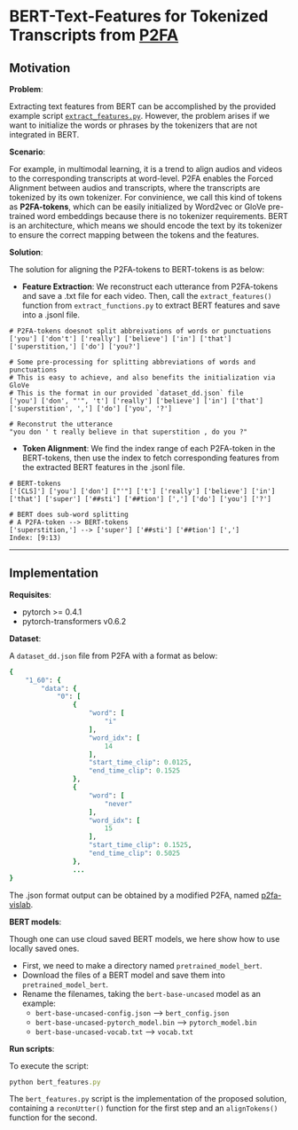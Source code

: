 # BERT-Text-Features for Tokenized Transcripts from [P2FA](https://web.sas.upenn.edu/phonetics-lab/)


## Motivation
**Problem**:

Extracting text features from BERT can be accomplished by the provided example script [`extract_features.py`](https://github.com/huggingface/pytorch-transformers/blob/v0.6.2/examples/extract_features.py). However, the problem arises if we want to initialize the words or phrases by the tokenizers that are not integrated in BERT.


**Scenario**:

For example, in multimodal learning, it is a trend to align audios and videos to the corresponding transcripts at word-level. P2FA enables the Forced Alignment between audios and transcripts, where the transcripts are tokenized by its own tokenizer. For convinience, we call this kind of tokens as **P2FA-tokens**, which can be easily initialized by Word2vec or GloVe pre-trained word embeddings because there is no tokenizer requirements. BERT is an architecture, which means we should encode the text by its tokenizer to ensure the correct mapping between the tokens and the features.  


**Solution**:

The solution for aligning the P2FA-tokens to BERT-tokens is as below:
- **Feature Extraction**: We reconstruct each utterance from P2FA-tokens and save a .txt file for each video. Then, call the `extract_features()` function from `extract_functions.py` to extract BERT features and save into a .jsonl file.
```
# P2FA-tokens doesnot split abbreivations of words or punctuations
['you'] ['don't'] ['really'] ['believe'] ['in'] ['that'] ['superstition,'] ['do'] ['you?']

# Some pre-processing for splitting abbreviations of words and punctuations
# This is easy to achieve, and also benefits the initialization via GloVe
# This is the format in our provided `dataset_dd.json` file
['you'] ['don', "'", 't'] ['really'] ['believe'] ['in'] ['that'] ['superstition', ','] ['do'] ['you', '?']

# Reconstrut the utterance
"you don ' t really believe in that superstition , do you ?"
```

- **Token Alignment**: We find the index range of each P2FA-token in the BERT-tokens, then use the index to fetch corresponding features from the extracted BERT features in the .jsonl file.
```
# BERT-tokens
['[CLS]'] ['you'] ['don'] ["'"] ['t'] ['really'] ['believe'] ['in'] ['that'] ['super'] ['##sti'] ['##tion'] [','] ['do'] ['you'] ['?']

# BERT does sub-word splitting
# A P2FA-token --> BERT-tokens 
['superstition,'] --> ['super'] ['##sti'] ['##tion'] [',']
Index: [9:13)
```
-------------------------------


## Implementation

**Requisites**:
- pytorch >= 0.4.1
- pytorch-transformers v0.6.2


**Dataset**:

A `dataset_dd.json` file from P2FA with a format as below:
```ruby
{
    "1_60": {
        "data": {
            "0": [
                {
                    "word": [
                        "i"
                    ],
                    "word_idx": [
                        14
                    ],
                    "start_time_clip": 0.0125,
                    "end_time_clip": 0.1525
                },
                {
                    "word": [
                        "never"
                    ],
                    "word_idx": [
                        15
                    ],
                    "start_time_clip": 0.1525,
                    "end_time_clip": 0.5025
                },
                ...
}
```
The .json format output can be obtained by a modified P2FA, named [p2fa-vislab](https://github.com/ucbvislab/p2fa-vislab).


**BERT models**:

Though one can use cloud saved BERT models, we here show how to use locally saved ones.
- First, we need to make a directory named `pretrained_model_bert`.
- Download the files of a BERT model and save them into `pretrained_model_bert`.
- Rename the filenames, taking the `bert-base-uncased` model as an example:
  - `bert-base-uncased-config.json` --> `bert_config.json`
  - `bert-base-uncased-pytorch_model.bin` --> `pytorch_model.bin`
  - `bert-base-uncased-vocab.txt` --> `vocab.txt`


**Run scripts**:

To execute the script:
```ruby
python bert_features.py
```

The `bert_features.py` script is the implementation of the proposed solution, containing a `reconUtter()` function for the first step and an `alignTokens()` function for the second.



